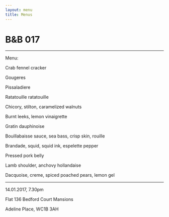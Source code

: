 ```yaml
---
layout: menu
title: Menus
---
```


# B&B 017

---

Menu:

Crab fennel cracker

Gougeres

Pissaladiere

Ratatouille ratatouille

Chicory, stilton, caramelized walnuts

Burnt leeks, lemon vinaigrette

Gratin dauphinoise

Bouillabaisse sauce, sea bass, crisp skin, rouille

Brandade, squid, squid ink, espelette pepper

Pressed pork belly

Lamb shoulder, anchovy hollandaise

Dacquoise, creme, spiced poached pears, lemon gel

---

14.01.2017, 7.30pm

Flat 136 Bedford Court Mansions

Adeline Place, WC1B 3AH
